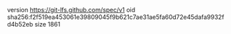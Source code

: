 version https://git-lfs.github.com/spec/v1
oid sha256:f2f519ea453061e39809045f9b621c7ae31ae5fa60d72e45dafa9932fd4b52eb
size 1861
